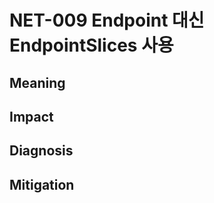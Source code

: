 # NET-009 Endpoint 대신 EndpointSlices 사용

## **Meaning**


## **Impact**


## **Diagnosis**


## **Mitigation**
